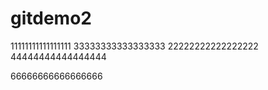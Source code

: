 # gitdemo2
11111111111111111
33333333333333333
22222222222222222
44444444444444444

66666666666666666